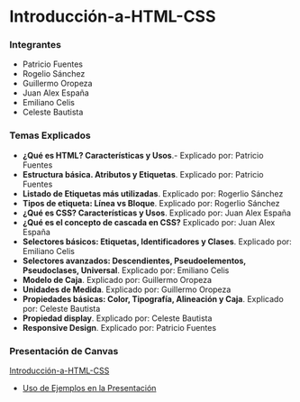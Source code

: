 # Introducción-a-HTML-CSS
### Integrantes
- Patricio Fuentes
- Rogelio Sánchez 
- Guillermo Oropeza
- Juan Alex España
- Emiliano Celis
- Celeste Bautista 

### Temas Explicados 
- **¿Qué es HTML? Características y Usos**.- Explicado por: Patricio Fuentes
- **Estructura básica. Atributos y Etiquetas**. Explicado por: Patricio Fuentes
- **Listado de Etiquetas más utilizadas**. Explicado por: Rogerlio Sánchez
- **Tipos de etiqueta: Línea vs Bloque**.  Explicado por: Rogerlio Sánchez
- **¿Qué es CSS? Características y Usos**.  Explicado por: Juan Alex España
- **¿Qué es el concepto de cascada en CSS?** Explicado por: Juan Alex España
- **Selectores básicos: Etiquetas, Identificadores y Clases**. Explicado por: Emiliano Celis
- **Selectores avanzados: Descendientes, Pseudoelementos, Pseudoclases, Universal**.  Explicado por: Emiliano Celis
- **Modelo de Caja**. Explicado por: Guillermo Oropeza
- **Unidades de Medida**. Explicado por: Guillermo Oropeza
- **Propiedades básicas: Color, Tipografía, Alineación y Caja**. Explicado por: Celeste Bautista
- **Propiedad display**. Explicado por: Celeste Bautista
- **Responsive Design**. Explicado por: Patricio Fuentes

### Presentación de Canvas
[Introducción-a-HTML-CSS](https://www.canva.com/design/DAGzbgTg9gw/lGDu2_NTjl3P6jn8Qgzjdw/edit?utm_content=DAGzbgTg9gw&utm_campaign=designshare&utm_medium=link2&utm_source=sharebutton)

- [Uso de Ejemplos en la Presentación](codigos.md)